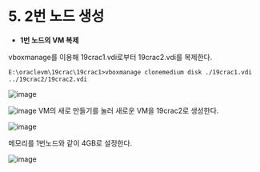 # 5. 2번 노드 생성

- **1번 노드의 VM 복제**

vboxmanage를 이용해 19crac1.vdi로부터 19crac2.vdi를 복제한다.

```
E:\oraclevm\19crac\19crac1>vboxmanage clonemedium disk ./19crac1.vdi ../19crac2/19crac2.vdi
```

![image](https://github.com/oraclejyp/19c_rac_inst/assets/133745372/1ce079a5-8eeb-46ed-91b1-7a0079f34a13)

![image](https://github.com/oraclejyp/19c_rac_inst/assets/133745372/bcbc8bba-260b-4408-91f7-756bc79227db)
VM의 새로 만들기를 눌러 새로운 VM을 19crac2로 생성한다.

![image](https://github.com/oraclejyp/19c_rac_inst/assets/133745372/1a1267d5-9d5b-480b-90c9-6314af688cb9)

메모리를 1번노드와 같이 4GB로 설정한다.

![image](https://github.com/oraclejyp/19c_rac_inst/assets/133745372/6de324b8-dc36-480c-a969-9ba5a41f3ee2)
